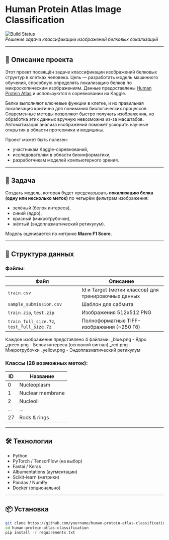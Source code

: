 # Human Protein Atlas Image Classification

![Build Status](https://img.shields.io/badge/Kaggle-Competition-blue )   
*Решение задачи классификации изображений белковых локализаций*

---

## 📌 Описание проекта

Этот проект посвящён задаче классификации изображений белковых структур в клетках человека. Цель — разработать модель машинного обучения, способную определять локализацию белков по микроскопическим изображениям. Данные предоставлены [Human Protein Atlas](https://www.proteinatlas.org/ ) и используются в соревновании на Kaggle.

Белки выполняют ключевые функции в клетке, и их правильная локализация критична для понимания биологических процессов. Современные методы позволяют быстро получать изображения, но обработка этих данных вручную невозможна из-за масштабов. Автоматизация анализа изображений поможет ускорить научные открытия в области протеомики и медицины.

Проект может быть полезен:
- участникам Kaggle-соревнований,
- исследователям в области биоинформатики,
- разработчикам моделей компьютерного зрения.

---

## 🧬 Задача

Создать модель, которая будет предсказывать **локализацию белка (одну или несколько меток)** по четырём фильтрам изображения:
- зелёный (белок интереса),
- синий (ядро),
- красный (микротрубочки),
- жёлтый (эндоплазматический ретикулум).

Модель оценивается по метрике **Macro F1 Score**.

---

## 📁 Структура данных

### Файлы:
| Файл | Описание |
|------|----------|
| `train.csv` | Id и Target (метки классов) для тренировочных данных |
| `sample_submission.csv` | Шаблон для сабмита |
| `train.zip`, `test.zip` | Изображения 512x512 PNG |
| `train_full_size.7z`, `test_full_size.7z` | Полноформатные TIFF-изображения (~250 Гб) |

Каждое изображение представлено 4 файлами:
<filename>_blue.png - Ядро
<filename>_green.png - Белок интереса (основной сигнал)
<filename>_red.png - Микротрубочки
<filename>_yellow.png - Эндоплазматический ретикулум
### Классы (28 возможных меток):

| ID | Название |
|----|----------|
| 0  | Nucleoplasm |
| 1  | Nuclear membrane |
| 2  | Nucleoli |
| ...| ... |
| 27 | Rods & rings |

---

## 🛠️ Технологии

- Python
- PyTorch / TensorFlow (на выбор)
- Fastai / Keras
- Albumentations (аугментации)
- Scikit-learn (метрики)
- Pandas / NumPy
- Docker (опционально)

---

## 📦 Установка

```bash
git clone https://github.com/yourname/human-protein-atlas-classification.git 
cd human-protein-atlas-classification
pip install -r requirements.txt
